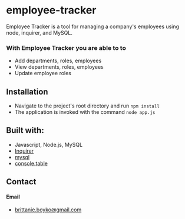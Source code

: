 # employee-tracker
Employee Tracker is a tool for managing a company's employees using node, inquirer, and MySQL.

### With Employee Tracker you are able to to
* Add departments, roles, employees
* View departments, roles, employees
* Update employee roles

## Installation
* Navigate to the project's root directory and run `npm install`
* The application is invoked with the command `node app.js`

## Built with:
* Javascript, Node.js, MySQL
* [Inquirer](https://www.npmjs.com/package/inquirer)
* [mysql](https://www.npmjs.com/package/mysql/)
* [console.table](https://www.npmjs.com/package/console.table/)


## Contact
#### Email
* brittanie.boyko@gmail.com
